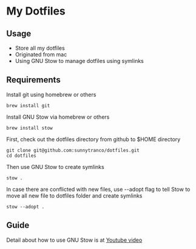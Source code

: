 # My Dotfiles

## Usage

- Store all my dotfiles
- Originated from mac
- Using GNU Stow to manage dotfiles using symlinks

## Requirements

Install git using homebrew or others

```
brew install git
```

Install GNU Stow via homebrew or others

```
brew install stow
```

First, check out the dotfiles directory from github to $HOME directory

```
git clone git@github.com:sunnytranco/dotfiles.git
cd dotfiles
```

Then use GNU Stow to create symlinks

```
stow .
```

In case there are conflicted with new files, use --adopt flag to tell Stow to move all new file to dotfiles folder and create symlinks

```
stow --adopt .
```

## Guide

Detail about how to use GNU Stow is at [Youtube video](https://www.youtube.com/watch?v=y6XCebnB9gs&list=PLLepZtJ4gnv46HfRTZATghRP_6YHZZgW5&index=12)
